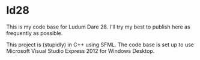 ld28
====

This is my code base for Ludum Dare 28. I'll try my best to publish here as frequently as possible.

This project is (stupidly) in C++ using SFML. The code base is set up to use Microsoft Visual Studio Express 2012 for Windows Desktop.
